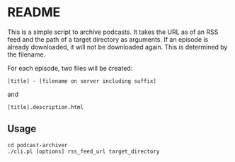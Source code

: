 README
======
This is a simple script to archive podcasts. It takes the URL as of an RSS feed and the path of a target directory as arguments.
If an episode is already downloaded, it will not be downloaded again. This is determined by the filename.


For each episode, two files will be created:

    [title] - [filename on server including suffix]

and

    [title].description.html
    

Usage
-----
    cd podcast-archiver
    ./cli.pl [options] rss_feed_url target_directory